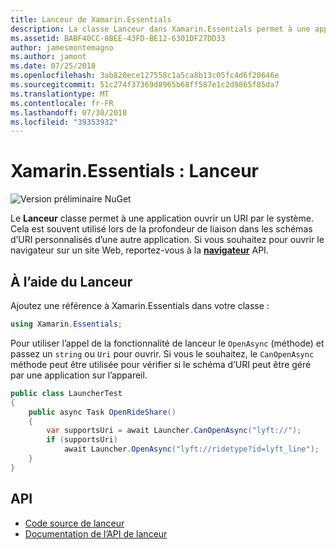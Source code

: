 ```yaml
---
title: Lanceur de Xamarin.Essentials
description: La classe Lanceur dans Xamarin.Essentials permet à une application ouvrir un URI par le système.
ms.assetid: BABF40CC-8BEE-43FD-BE12-6301DF27DD33
author: jamesmontemagno
ms.author: jamont
ms.date: 07/25/2018
ms.openlocfilehash: 3ab820ece127558c1a5ca8b13c05fc4d6f20646e
ms.sourcegitcommit: 51c274f37369d8965b68ff587e1c2d9865f85da7
ms.translationtype: MT
ms.contentlocale: fr-FR
ms.lasthandoff: 07/30/2018
ms.locfileid: "39353932"
---
```

# <a name="xamarinessentials-launcher"></a>Xamarin.Essentials : Lanceur

![Version préliminaire NuGet](~/media/shared/pre-release.png)

Le **Lanceur** classe permet à une application ouvrir un URI par le système. Cela est souvent utilisé lors de la profondeur de liaison dans les schémas d’URI personnalisés d’une autre application. Si vous souhaitez pour ouvrir le navigateur sur un site Web, reportez-vous à la **[navigateur](open-browser.md)** API.

## <a name="using-launcher"></a>À l’aide du Lanceur

Ajoutez une référence à Xamarin.Essentials dans votre classe :

```csharp
using Xamarin.Essentials;
```

Pour utiliser l’appel de la fonctionnalité de lanceur le `OpenAsync` (méthode) et passez un `string` ou `Uri` pour ouvrir. Si vous le souhaitez, le `CanOpenAsync` méthode peut être utilisée pour vérifier si le schéma d’URI peut être géré par une application sur l’appareil.

```csharp
public class LauncherTest
{
    public async Task OpenRideShare()
    {
        var supportsUri = await Launcher.CanOpenAsync("lyft://");
        if (supportsUri)
            await Launcher.OpenAsync("lyft://ridetype?id=lyft_line");
    }
}
```

## <a name="api"></a>API

- [Code source de lanceur](https://github.com/xamarin/Essentials/tree/master/Xamarin.Essentials/Launcher)
- [Documentation de l’API de lanceur](xref:Xamarin.Essentials.Launcher)
